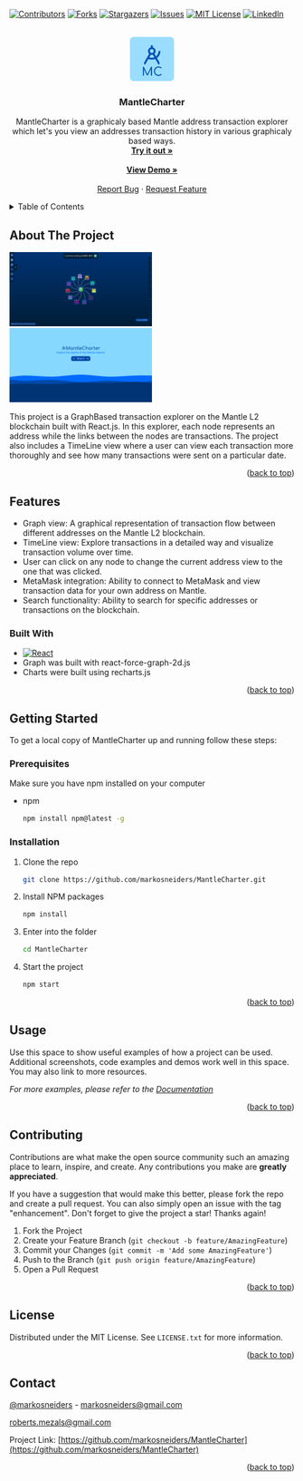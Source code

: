 <a name="readme-top"></a>

[![Contributors][contributors-shield]][contributors-url]
[![Forks][forks-shield]][forks-url]
[![Stargazers][stars-shield]][stars-url]
[![Issues][issues-shield]][issues-url]
[![MIT License][license-shield]][license-url]
[![LinkedIn][linkedin-shield]][linkedin-url]

<!-- PROJECT LOGO -->
<br />
<div align="center">
  <a href="https://github.com/markosneiders/MantleCharter">
    <img src="src/assets/images/MantleCharterLogo.png" alt="Logo" width="80" height="80">
  </a>

<h3 align="center"><strong>MantleCharter</strong></h3>

  <p align="center">
    MantleCharter is a graphicaly based Mantle address transaction explorer which let's you view an addresses transaction history in various graphicaly based ways.
    <br />
    <a href="https://github.com/markosneiders/MantleCharter"><strong>Try it out »</strong></a>
    <br />
    <br />
    <a href="https://github.com/markosneiders/MantleCharter"><strong>View Demo »</strong></a>
    <br />
    <br />
    <a href="https://github.com/markosneiders/MantleCharter/issues">Report Bug</a>
    ·
    <a href="https://github.com/markosneiders/MantleCharter/issues">Request Feature</a>
  </p>
</div>

<!-- TABLE OF CONTENTS -->
<details>
  <summary>Table of Contents</summary>
  <ol>
    <li>
      <a href="#about-the-project">About The Project</a>
      <ul>
        <li><a href="#built-with">Built With</a></li>
      </ul>
    </li>
    <li>
      <a href="#getting-started">Getting Started</a>
      <ul>
        <li><a href="#prerequisites">Prerequisites</a></li>
        <li><a href="#installation">Installation</a></li>
      </ul>
    </li>
    <li><a href="#usage">Usage</a></li>
    <li><a href="#contributing">Contributing</a></li>
    <li><a href="#license">License</a></li>
    <li><a href="#contact">Contact</a></li>
    <li><a href="#acknowledgments">Acknowledgments</a></li>
  </ol>
</details>

<!-- ABOUT THE PROJECT -->

## About The Project

<img src="src/assets/images/pic2.png" alt="Logo" height="50%" width="50%" /> 
<img src="src/assets/images/pic1.png" alt="Logo" height="50%" width="50%"/>

This project is a GraphBased transaction explorer on the Mantle L2 blockchain built with React.js. In this explorer, each node represents an address while the links between the nodes are transactions. The project also includes a TimeLine view where a user can view each transaction more thoroughly and see how many transactions were sent on a particular date.

<p align="right">(<a href="#readme-top">back to top</a>)</p>

## Features

-   Graph view: A graphical representation of transaction flow between different addresses on the Mantle L2 blockchain.
-   TimeLine view: Explore transactions in a detailed way and visualize transaction volume over time.
-   User can click on any node to change the current address view to the one that was clicked.
-   MetaMask integration: Ability to connect to MetaMask and view transaction data for your own address on Mantle.
-   Search functionality: Ability to search for specific addresses or transactions on the blockchain.

### Built With

-   [![React][react.js]][react-url]
-   Graph was built with react-force-graph-2d.js
-   Charts were built using recharts.js

<p align="right">(<a href="#readme-top">back to top</a>)</p>

<!-- GETTING STARTED -->

## Getting Started

To get a local copy of MantleCharter up and running follow these steps:

### Prerequisites

Make sure you have npm installed on your computer

-   npm
    ```sh
    npm install npm@latest -g
    ```

### Installation

1. Clone the repo
    ```sh
    git clone https://github.com/markosneiders/MantleCharter.git
    ```
2. Install NPM packages
    ```sh
    npm install
    ```
3. Enter into the folder
    ```sh
    cd MantleCharter
    ```
4. Start the project
    ```js
    npm start
    ```

<p align="right">(<a href="#readme-top">back to top</a>)</p>

<!-- USAGE EXAMPLES -->

## Usage

Use this space to show useful examples of how a project can be used. Additional screenshots, code examples and demos work well in this space. You may also link to more resources.

_For more examples, please refer to the [Documentation](https://example.com)_

<p align="right">(<a href="#readme-top">back to top</a>)</p>

<!-- CONTRIBUTING -->

## Contributing

Contributions are what make the open source community such an amazing place to learn, inspire, and create. Any contributions you make are **greatly appreciated**.

If you have a suggestion that would make this better, please fork the repo and create a pull request. You can also simply open an issue with the tag "enhancement".
Don't forget to give the project a star! Thanks again!

1. Fork the Project
2. Create your Feature Branch (`git checkout -b feature/AmazingFeature`)
3. Commit your Changes (`git commit -m 'Add some AmazingFeature'`)
4. Push to the Branch (`git push origin feature/AmazingFeature`)
5. Open a Pull Request

<p align="right">(<a href="#readme-top">back to top</a>)</p>

<!-- LICENSE -->

## License

Distributed under the MIT License. See `LICENSE.txt` for more information.

<p align="right">(<a href="#readme-top">back to top</a>)</p>

<!-- CONTACT -->

## Contact

[@markosneiders](https://twitter.com/markosneiders) - markosneiders@gmail.com

roberts.mezals@gmail.com

Project Link: [https://github.com/markosneiders/MantleCharter](https://github.com/markosneiders/MantleCharter)

<p align="right">(<a href="#readme-top">back to top</a>)</p>

<!-- MARKDOWN LINKS & IMAGES -->
<!-- https://www.markdownguide.org/basic-syntax/#reference-style-links -->

[contributors-shield]: https://img.shields.io/github/contributors/markosneiders/MantleCharter.svg?style=for-the-badge
[contributors-url]: https://github.com/markosneiders/MantleCharter/graphs/contributors
[forks-shield]: https://img.shields.io/github/forks/markosneiders/MantleCharter.svg?style=for-the-badge
[forks-url]: https://github.com/markosneiders/MantleCharter/network/members
[stars-shield]: https://img.shields.io/github/stars/markosneiders/MantleCharter.svg?style=for-the-badge
[stars-url]: https://github.com/markosneiders/MantleCharter/stargazers
[issues-shield]: https://img.shields.io/github/issues/markosneiders/MantleCharter.svg?style=for-the-badge
[issues-url]: https://github.com/markosneiders/MantleCharter/issues
[license-shield]: https://img.shields.io/github/license/markosneiders/MantleCharter.svg?style=for-the-badge
[license-url]: https://github.com/markosneiders/MantleCharter/blob/master/LICENSE.txt
[linkedin-shield]: https://img.shields.io/badge/-LinkedIn-black.svg?style=for-the-badge&logo=linkedin&colorB=555
[linkedin-url]: https://linkedin.com/in/linkedin_username
[product-screenshot]: src/assets/images/screenshot.png
[next.js]: https://img.shields.io/badge/next.js-000000?style=for-the-badge&logo=nextdotjs&logoColor=white
[next-url]: https://nextjs.org/
[react.js]: https://img.shields.io/badge/React-20232A?style=for-the-badge&logo=react&logoColor=61DAFB
[react-url]: https://reactjs.org/
[vue.js]: https://img.shields.io/badge/Vue.js-35495E?style=for-the-badge&logo=vuedotjs&logoColor=4FC08D
[vue-url]: https://vuejs.org/
[angular.io]: https://img.shields.io/badge/Angular-DD0031?style=for-the-badge&logo=angular&logoColor=white
[angular-url]: https://angular.io/
[svelte.dev]: https://img.shields.io/badge/Svelte-4A4A55?style=for-the-badge&logo=svelte&logoColor=FF3E00
[svelte-url]: https://svelte.dev/
[laravel.com]: https://img.shields.io/badge/Laravel-FF2D20?style=for-the-badge&logo=laravel&logoColor=white
[laravel-url]: https://laravel.com
[bootstrap.com]: https://img.shields.io/badge/Bootstrap-563D7C?style=for-the-badge&logo=bootstrap&logoColor=white
[bootstrap-url]: https://getbootstrap.com
[jquery.com]: https://img.shields.io/badge/jQuery-0769AD?style=for-the-badge&logo=jquery&logoColor=white
[jquery-url]: https://jquery.com
